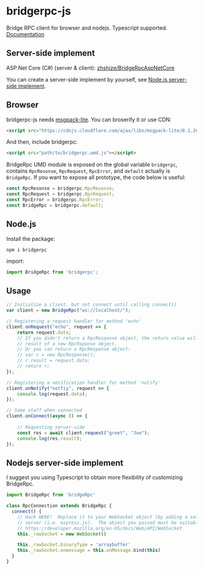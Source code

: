 # bridgerpc-js

Bridge RPC client for browser and nodejs.  Typescript supported.
[Documentation](https://zhshize.github.io/bridgerpc-js/)

## Server-side implement

ASP.Net Core (C#) (server & client): [zhshize/BridgeRpcAspNetCore](https://github.com/zhshize/BridgeRpcAspNetCore)

You can create a server-side implement by yourself, see 
[Node.js server-side implement](#nodejs-server-side-implement).

## Browser

bridgerpc-js needs [msgpack-lite](https://www.npmjs.com/package/msgpack-lite).
You can broserify it or use CDN: 

```html
<script src="https://cdnjs.cloudflare.com/ajax/libs/msgpack-lite/0.1.26/msgpack.min.js" integrity="sha256-xnDLLYKxKFwLEmQK1SkZ9I7IwmjdeURGtXUk/0WnTRo=" crossorigin="anonymous"></script>
```

And then, include bridgerpc: 

```html
<script src="path/to/bridgerpc.umd.js"></script>
```

BridgeRpc UMD module is exposed on the global variable `bridgerpc`, contains 
`RpcResonse`, `RpcRequest`, `RpcError`, and `default` actually is `BridgeRpc`.
If you want to expose all prototype, the code below is useful: 

```javascript
const RpcResonse = bridgerpc.RpcResonse;
const RpcRequest = bridgerpc.RpcRequest;
const RpcError = bridgerpc.RpcError;
const BridgeRpc = bridgerpc.default;
```

## Node.js

Install the package: 

```
npm i bridgerpc
```

import:

```javascript
import BridgeRpc from 'bridgerpc';
```

## Usage

```javascript
// Initialize a client. but not connect until calling connect()
var client = new BridgeRpc("ws://localhost/");

// Registering a request handler for method 'echo'
client.onRequest("echo", request => {
    return request.data;
    // If you didn't return a RpcResponse object, the return value will be set as 
    // result of a new RpcRsponse object.
    // Or you can return a RpcResponse object:
    // var r = new RpcResponse();
    // r.result = request.data;
    // return r;
});

// Registering a notification handler for method 'notify'
client.onNotify("notfiy", request => {
    console.log(request.data);
});

// Some staff when connected
client.onConnect(async () => {
  
    // Requesting server-side
    const res = await client.request("greet", "Joe");
    console.log(res.result);
});
```

## Nodejs server-side implement

I suggest you using Typescript to obtain more flexibility of customizing BridgeRpc.

```typescript
import BridgeRpc from 'bridgeRpc'

class RpcConnection extends BridgeRpc {
  connect() {
    // Hack HERE!  Replace it to your WebSocket object (by adding a setter) from 
    // server (i.e. express.js).  The object you passed must be suitable for
    // https://developer.mozilla.org/en-US/docs/Web/API/WebSocket
    this._rawSocket = new WebSocket()

    this._rawSocket.binaryType = 'arraybuffer'
    this._rawSocket.onmessage = this.onMessage.bind(this)
  }
}
```
